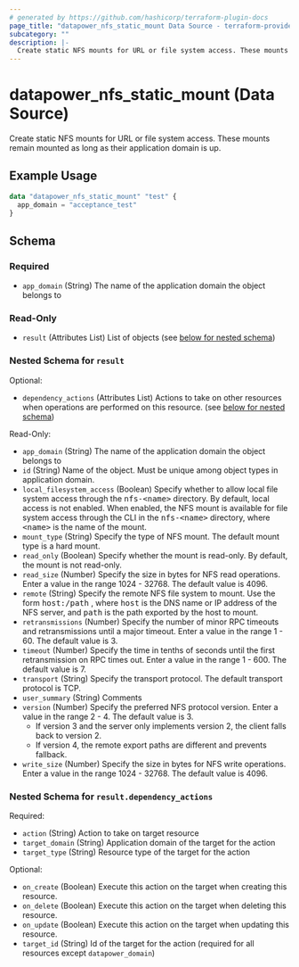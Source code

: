 ```yaml
---
# generated by https://github.com/hashicorp/terraform-plugin-docs
page_title: "datapower_nfs_static_mount Data Source - terraform-provider-datapower"
subcategory: ""
description: |-
  Create static NFS mounts for URL or file system access. These mounts remain mounted as long as their application domain is up.
---
```


# datapower_nfs_static_mount (Data Source)

Create static NFS mounts for URL or file system access. These mounts remain mounted as long as their application domain is up.

## Example Usage

```terraform
data "datapower_nfs_static_mount" "test" {
  app_domain = "acceptance_test"
}
```

<!-- schema generated by tfplugindocs -->
## Schema

### Required

- `app_domain` (String) The name of the application domain the object belongs to

### Read-Only

- `result` (Attributes List) List of objects (see [below for nested schema](#nestedatt--result))

<a id="nestedatt--result"></a>
### Nested Schema for `result`

Optional:

- `dependency_actions` (Attributes List) Actions to take on other resources when operations are performed on this resource. (see [below for nested schema](#nestedatt--result--dependency_actions))

Read-Only:

- `app_domain` (String) The name of the application domain the object belongs to
- `id` (String) Name of the object. Must be unique among object types in application domain.
- `local_filesystem_access` (Boolean) Specify whether to allow local file system access through the <tt>nfs-&lt;name></tt> directory. By default, local access is not enabled. When enabled, the NFS mount is available for file system access through the CLI in the <tt>nfs-&lt;name></tt> directory, where <tt>&lt;name></tt> is the name of the mount.
- `mount_type` (String) Specify the type of NFS mount. The default mount type is a hard mount.
- `read_only` (Boolean) Specify whether the mount is read-only. By default, the mount is not read-only.
- `read_size` (Number) Specify the size in bytes for NFS read operations. Enter a value in the range 1024 - 32768. The default value is 4096.
- `remote` (String) Specify the remote NFS file system to mount. Use the form <tt>host:/path</tt> , where <tt>host</tt> is the DNS name or IP address of the NFS server, and <tt>path</tt> is the path exported by the host to mount.
- `retransmissions` (Number) Specify the number of minor RPC timeouts and retransmissions until a major timeout. Enter a value in the range 1 - 60. The default value is 3.
- `timeout` (Number) Specify the time in tenths of seconds until the first retransmission on RPC times out. Enter a value in the range 1 - 600. The default value is 7.
- `transport` (String) Specify the transport protocol. The default transport protocol is TCP.
- `user_summary` (String) Comments
- `version` (Number) Specify the preferred NFS protocol version. Enter a value in the range 2 - 4. The default value is 3. <ul><li>If version 3 and the server only implements version 2, the client falls back to version 2.</li><li>If version 4, the remote export paths are different and prevents fallback.</li></ul>
- `write_size` (Number) Specify the size in bytes for NFS write operations. Enter a value in the range 1024 - 32768. The default value is 4096.

<a id="nestedatt--result--dependency_actions"></a>
### Nested Schema for `result.dependency_actions`

Required:

- `action` (String) Action to take on target resource
- `target_domain` (String) Application domain of the target for the action
- `target_type` (String) Resource type of the target for the action

Optional:

- `on_create` (Boolean) Execute this action on the target when creating this resource.
- `on_delete` (Boolean) Execute this action on the target when deleting this resource.
- `on_update` (Boolean) Execute this action on the target when updating this resource.
- `target_id` (String) Id of the target for the action (required for all resources except `datapower_domain`)
